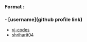 ### Format :
  ### - [username](github profile link)



- [vj-codes](https://github.com/vj-codes)
- [shriharit04](https://github.com/shriharit04)

